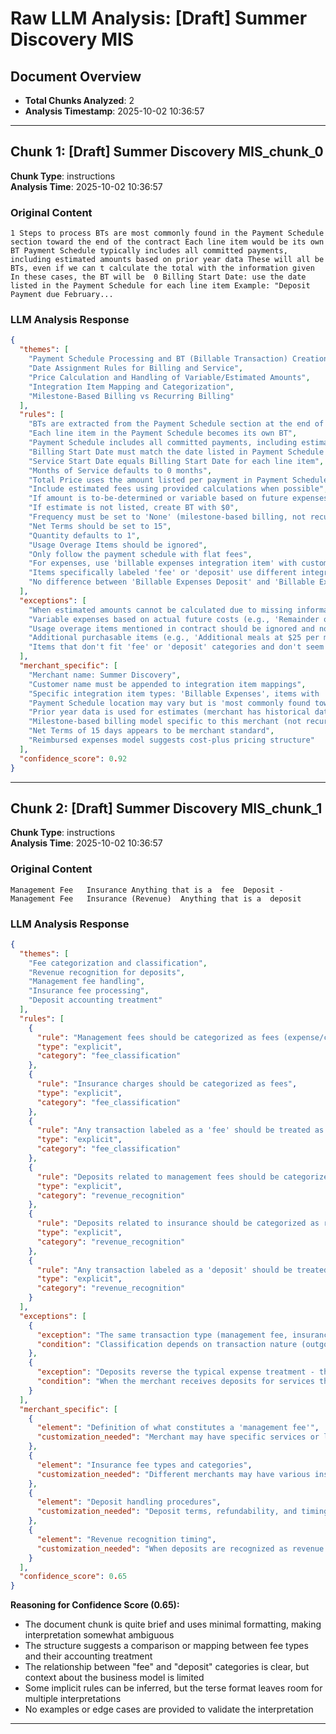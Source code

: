 # Raw LLM Analysis: [Draft] Summer Discovery MIS

## Document Overview
- **Total Chunks Analyzed**: 2
- **Analysis Timestamp**: 2025-10-02 10:36:57

---

## Chunk 1: [Draft] Summer Discovery MIS_chunk_0

**Chunk Type**: instructions  
**Analysis Time**: 2025-10-02 10:36:57

### Original Content
```
1 Steps to process BTs are most commonly found in the Payment Schedule section toward the end of the contract Each line item would be its own BT Payment Schedule typically includes all committed payments, including estimated amounts based on prior year data These will all be BTs, even if we can t calculate the total with the information given In these cases, the BT will be  0 Billing Start Date: use the date listed in the Payment Schedule for each line item Example: "Deposit Payment due February...
```

### LLM Analysis Response
```json
{
  "themes": [
    "Payment Schedule Processing and BT (Billable Transaction) Creation",
    "Date Assignment Rules for Billing and Service",
    "Price Calculation and Handling of Variable/Estimated Amounts",
    "Integration Item Mapping and Categorization",
    "Milestone-Based Billing vs Recurring Billing"
  ],
  "rules": [
    "BTs are extracted from the Payment Schedule section at the end of contracts",
    "Each line item in the Payment Schedule becomes its own BT",
    "Payment Schedule includes all committed payments, including estimates based on prior year data",
    "Billing Start Date must match the date listed in Payment Schedule for each line item",
    "Service Start Date equals Billing Start Date for each line item",
    "Months of Service defaults to 0 months",
    "Total Price uses the amount listed per payment in Payment Schedule",
    "Include estimated fees using provided calculations when possible",
    "If amount is to-be-determined or variable based on future expenses, create BT with $0",
    "If estimate is not listed, create BT with $0",
    "Frequency must be set to 'None' (milestone-based billing, not recurring)",
    "Net Terms should be set to 15",
    "Quantity defaults to 1",
    "Usage Overage Items should be ignored",
    "Only follow the payment schedule with flat fees",
    "For expenses, use 'billable expenses integration item' with customer name appended",
    "Items specifically labeled 'fee' or 'deposit' use different integration items (not billable expenses)",
    "No difference between 'Billable Expenses Deposit' and 'Billable Expenses' - match customer name"
  ],
  "exceptions": [
    "When estimated amounts cannot be calculated due to missing information, set BT to $0 instead of skipping",
    "Variable expenses based on actual future costs (e.g., 'Remainder of reimbursed expenses') should be $0 BTs",
    "Usage overage items mentioned in contract should be ignored and not converted to BTs",
    "Additional purchasable items (e.g., 'Additional meals at $25 per meal') should be ignored",
    "Items that don't fit 'fee' or 'deposit' categories and don't seem like billable expenses should be flagged for review"
  ],
  "merchant_specific": [
    "Merchant name: Summer Discovery",
    "Customer name must be appended to integration item mappings",
    "Specific integration item types: 'Billable Expenses', items with 'fee' label, items with 'deposit' label",
    "Payment Schedule location may vary but is 'most commonly found toward the end of the contract'",
    "Prior year data is used for estimates (merchant has historical data)",
    "Milestone-based billing model specific to this merchant (not recurring intervals)",
    "Net Terms of 15 days appears to be merchant standard",
    "Reimbursed expenses model suggests cost-plus pricing structure"
  ],
  "confidence_score": 0.92
}
```

---

## Chunk 2: [Draft] Summer Discovery MIS_chunk_1

**Chunk Type**: instructions  
**Analysis Time**: 2025-10-02 10:36:57

### Original Content
```
Management Fee   Insurance Anything that is a  fee  Deposit - Management Fee   Insurance (Revenue)  Anything that is a  deposit
```

### LLM Analysis Response
```json
{
  "themes": [
    "Fee categorization and classification",
    "Revenue recognition for deposits",
    "Management fee handling",
    "Insurance fee processing",
    "Deposit accounting treatment"
  ],
  "rules": [
    {
      "rule": "Management fees should be categorized as fees (expense/cost category)",
      "type": "explicit",
      "category": "fee_classification"
    },
    {
      "rule": "Insurance charges should be categorized as fees",
      "type": "explicit",
      "category": "fee_classification"
    },
    {
      "rule": "Any transaction labeled as a 'fee' should be treated as a fee category",
      "type": "explicit",
      "category": "fee_classification"
    },
    {
      "rule": "Deposits related to management fees should be categorized as revenue",
      "type": "explicit",
      "category": "revenue_recognition"
    },
    {
      "rule": "Deposits related to insurance should be categorized as revenue",
      "type": "explicit",
      "category": "revenue_recognition"
    },
    {
      "rule": "Any transaction labeled as a 'deposit' should be treated as revenue",
      "type": "explicit",
      "category": "revenue_recognition"
    }
  ],
  "exceptions": [
    {
      "exception": "The same transaction type (management fee, insurance) can be classified differently based on whether it's a fee or a deposit",
      "condition": "Classification depends on transaction nature (outgoing fee vs. incoming deposit)"
    },
    {
      "exception": "Deposits reverse the typical expense treatment - they become revenue items",
      "condition": "When the merchant receives deposits for services they will provide"
    }
  ],
  "merchant_specific": [
    {
      "element": "Definition of what constitutes a 'management fee'",
      "customization_needed": "Merchant may have specific services or line items that qualify as management fees"
    },
    {
      "element": "Insurance fee types and categories",
      "customization_needed": "Different merchants may have various insurance products or coverage types"
    },
    {
      "element": "Deposit handling procedures",
      "customization_needed": "Deposit terms, refundability, and timing may vary by merchant business model"
    },
    {
      "element": "Revenue recognition timing",
      "customization_needed": "When deposits are recognized as revenue may depend on merchant's accounting policies"
    }
  ],
  "confidence_score": 0.65
}
```

**Reasoning for Confidence Score (0.65):**
- The document chunk is quite brief and uses minimal formatting, making interpretation somewhat ambiguous
- The structure suggests a comparison or mapping between fee types and their accounting treatment
- The relationship between "fee" and "deposit" categories is clear, but context about the business model is limited
- Some implicit rules can be inferred, but the terse format leaves room for multiple interpretations
- No examples or edge cases are provided to validate the interpretation

---

